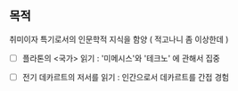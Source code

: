 ## 목적

취미이자 특기로서의 인문학적 지식을 함양
( 적고나니 좀 이상한데 )

- [ ] 플라톤의 <국가> 읽기 : '미메시스'와 '테크노' 에 관해서 집중

- [ ] 전기 데카르트의 저서를 읽기 : 인간으로서 데카르트를 간접 경험

